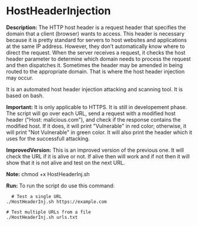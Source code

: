 # HostHeaderInjection

**Description:**
The HTTP host header is a request header that specifies the domain that a client (browser) wants to access. This header is necessary because it is pretty standard for servers to host websites and applications at the same IP address. However, they don’t automatically know where to direct the request. 
When the server receives a request, it checks the host header parameter to determine which domain needs to process the request and then dispatches it. Sometimes the header may be amended in being routed to the appropriate domain. That is where the host header injection may occur.

It is an automated host header injection attacking and scanning tool. It is based on bash.

**Important:**
It is only applicable to HTTPS. It is still in developement phase.
The script will go over each URL, send a request with a modified host header ("Host: malicious.com"), and check if the response contains the modified host. If it does, it will print "Vulnerable" in red color; otherwise, it will print "Not Vulnerable" in green color. It will also print the header which it uses for the successfull attacking.

**ImprovedVersion:**
This is an improved version of the previous one. It will check the URL if it is alive or not. If alive then will work and if not then it will show that it is not alive and test on the next URL.

**Note:**
chmod +x HostHeaderInj.sh

**Run:**
To run the script do use this command:
```
  # Test a single URL
./HostHeaderInj.sh https://example.com

# Test multiple URLs from a file
./HostHeaderInj.sh urls.txt

```
